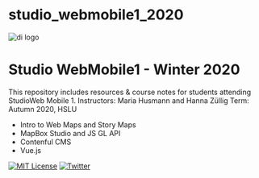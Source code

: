 # studio_webmobile1_2020

![di logo](https://github.com/digitalideation/comppx_h2001/blob/master/docs/assets/images/di-logo-small.jpg?raw=true "di logo")


# Studio WebMobile1 - Winter 2020

This repository includes resources & course notes for students attending StudioWeb Mobile 1.
Instructors: Maria Husmann and Hanna Züllig
Term: Autumn 2020, HSLU
* Intro to Web Maps and Story Maps
* MapBox Studio and JS GL API
* Contenful CMS
* Vue.js


[![MIT License](https://img.shields.io/badge/license-MIT-blue.svg)](http://opensource.org/licenses/MIT)
[![Twitter](https://img.shields.io/twitter/url/https/github.com/webslides/webslides.svg?style=social)](https://twitter.com/digideation)

